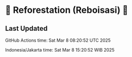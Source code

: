 
# 🌳 Reforestation (Reboisasi) 🌲

## Last Updated

GitHub Actions time: Sat Mar  8 08:20:52 UTC 2025

Indonesia/Jakarta time: Sat Mar  8 15:20:52 WIB 2025

